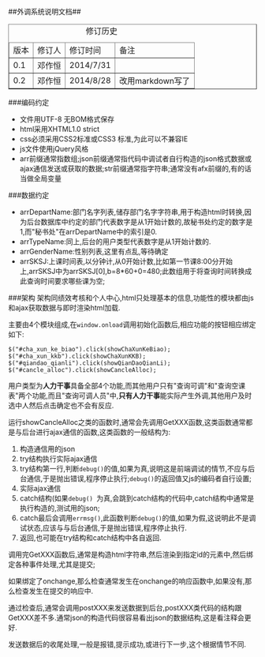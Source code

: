 ##外调系统说明文档##
<table border="1px" cellspacing="0px" style="border-collapse:collapse">
	<caption>修订历史</caption>
	<thead>
		<tr>
			<td>版本</td>
			<td>修订人</td>
			<td>修订时间</td>
			<td>备注</td>
		</tr>
	</thead>
	<tbody>
		<tr>
			<td>0.1</td>
			<td>邓作恒</td>
			<td>2014/7/31</td>
			<td></td>
		</tr>
		<tr>
			<td>0.2</td>
			<td>邓作恒</td>
			<td>2014/8/28</td>
			<td>改用markdown写了</td>
		<tr>
	</tbody>
</table>

###编码约定

- 文件用UTF-8 无BOM格式保存
- html采用XHTML1.0 strict
- css必须采用CSS2标准或CSS3 标准,为此可以不兼容IE
- js文件使用jQuery风格
- arr前缀通常指数组;json前缀通常指代码中调试者自行构造的json格式数据或ajax通信发送或获取的数据;str前缀通常指字符串;通常没有afx前缀的,有的话当做全局变量

###数据约定

- arrDepartName:部门名字列表,储存部门名字字符串,用于构造html时转换,因为后台数据库中约定的部门代表数字是从1开始计数的,故秘书处约定的数字是1,而"秘书处"在arrDepartName中的索引是0.
- arrTypeName:同上,后台的用户类型代表数字是从1开始计数的.
- arrGenderName:性别列表,这里有点乱,等待确定
- arrSKSJ:上课时间表,以分钟计,从0开始计数,比如第一节课8:00分开始上,arrSKSJ中为arrSKSJ[0],b=8*60+0=480;此数组用于将查询时间转换成此查询时间要求哪些课为空;

###架构
架构同绩效考核和个人中心,html只处理基本的信息,功能性的模块都由js和ajax获取数据与即时渲染html加载.

主要由4个模块组成,在`window.onload`调用初始化函数后,相应功能的按钮相应绑定如下:

	$("#cha_xun_ke_biao").click(showChaXunKeBiao);
	$("#cha_xun_kkb").click(showChaXunKKB);
	$("#qiandao_qianli").click(showQianDaoQianLi);
	$("#cancle_alloc").click(showCancleAlloc);

用户类型为**人力干事**具备全部4个功能,而其他用户只有"查询可调"和"查询空课表"两个功能,而且"查询可调人员"中,**只有人力干事**能实际产生外调,其他用户及时选中人然后点击确定也不会有反应.

运行showCancleAlloc之类的函数时,通常会先调用GetXXX函数,这类函数通常都是与后台进行ajax通信的函数,这类函数的一般结构为:

1. 构造通信用的json
2. try结构执行实际ajax通信
3. try结构第一行,判断`debug()`的值,如果为真,说明这是前端调试的情节,不应与后台通信,于是抛出错误,程序停止执行;`debug()`的返回值又js的编码者自行设置;
4. 实际ajax通信
5. catch结构(如果`debug() `为真,会跳到catch结构的代码中,catch结构中通常是执行构造的,测试用的json;
6. catch最后会调用`errmsg()`,此函数判断`debug()`的值,如果为假,这说明此不是调试状态,应该与与后台通信,于是抛出错误,程序停止执行.
7. 返回,也可能在try结构和catch结构中各自返回.

调用完GetXXX函数后,通常是构造html字符串,然后渲染到指定id的元素中,然后绑定各种事件处理,尤其是提交;

如果绑定了onchange,那么检查通常发生在onchange的响应函数中,如果没有,那么检查发生在提交的响应中.

通过检查后,通常会调用postXXX来发送数据到后台,postXXX类代码的结构跟GetXXX差不多.通常json的构造代码很容易看出json的数据结构,这是看注释会更好.

发送数据后的收尾处理,一般是报错,提示成功,或进行下一步,这个根据情节不同.

